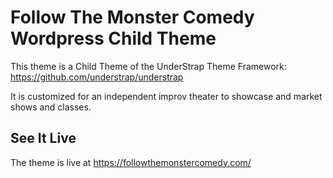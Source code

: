 # Follow The Monster Comedy Wordpress Child Theme
This theme is a Child Theme of the UnderStrap Theme Framework: https://github.com/understrap/understrap

It is customized for an independent improv theater to showcase and market shows and classes.

## See It Live
The theme is live at https://followthemonstercomedy.com/
